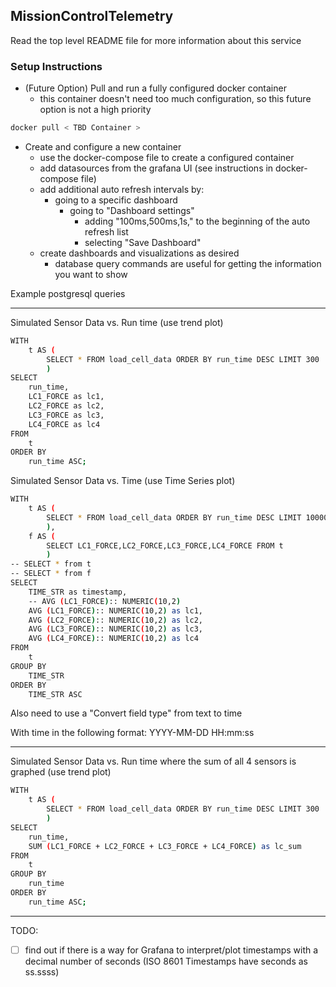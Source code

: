 ## MissionControlTelemetry<a name="TELEMETRY"></a> ##

Read the top level README file for more information about this service

### Setup Instructions ###

- (Future Option) Pull and run a fully configured docker container
    - this container doesn't need too much configuration, so this future option is not a high priority

```bash
docker pull < TBD Container >
```


- Create and configure a new container
    - use the docker-compose file to create a configured container
    - add datasources from the grafana UI (see instructions in docker-compose file)
    - add additional auto refresh intervals by: 
        - going to a specific dashboard
            - going to "Dashboard settings"
                - adding "100ms,500ms,1s," to the beginning of the auto refresh list
                - selecting "Save Dashboard"
    - create dashboards and visualizations as desired
        - database query commands are useful for getting the information you want to show


Example postgresql queries
- - - -

Simulated Sensor Data vs. Run time
(use trend plot)

```bash
WITH 
    t AS (
        SELECT * FROM load_cell_data ORDER BY run_time DESC LIMIT 300
        )
SELECT 
    run_time,
    LC1_FORCE as lc1,
    LC2_FORCE as lc2,
    LC3_FORCE as lc3,
    LC4_FORCE as lc4 
FROM 
    t 
ORDER BY 
    run_time ASC; 
```


Simulated Sensor Data vs. Time
(use Time Series plot)


```bash
WITH 
    t AS (
        SELECT * FROM load_cell_data ORDER BY run_time DESC LIMIT 10000
        ),
    f AS (
        SELECT LC1_FORCE,LC2_FORCE,LC3_FORCE,LC4_FORCE FROM t
        )
-- SELECT * from t
-- SELECT * from f
SELECT 
    TIME_STR as timestamp,
    -- AVG (LC1_FORCE):: NUMERIC(10,2)
    AVG (LC1_FORCE):: NUMERIC(10,2) as lc1,
    AVG (LC2_FORCE):: NUMERIC(10,2) as lc2,
    AVG (LC3_FORCE):: NUMERIC(10,2) as lc3,
    AVG (LC4_FORCE):: NUMERIC(10,2) as lc4
FROM 
    t 
GROUP BY 
    TIME_STR
ORDER BY 
    TIME_STR ASC
```

Also need to use a 
"Convert field type"
from text to time

With time in the following format:
YYYY-MM-DD HH:mm:ss

- - - -



Simulated Sensor Data vs. Run time
where the sum of all 4 sensors is graphed
(use trend plot)

```bash
WITH 
    t AS (
        SELECT * FROM load_cell_data ORDER BY run_time DESC LIMIT 300
        )
SELECT 
    run_time,
    SUM (LC1_FORCE + LC2_FORCE + LC3_FORCE + LC4_FORCE) as lc_sum
FROM 
    t
GROUP BY 
    run_time 
ORDER BY 
    run_time ASC;
```

- - - -





TODO:
- [ ] find out if there is a way for Grafana to interpret/plot timestamps with a decimal number of seconds (ISO 8601 Timestamps have seconds as ss.ssss)

